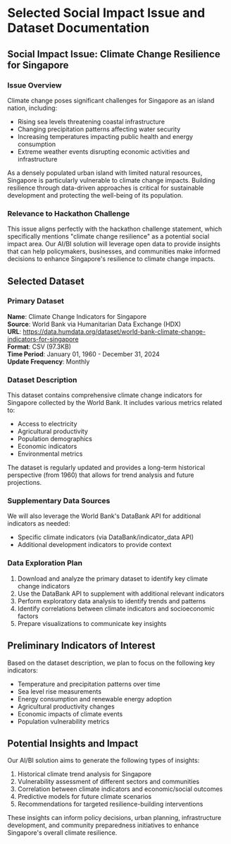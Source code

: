 # Selected Social Impact Issue and Dataset Documentation

## Social Impact Issue: Climate Change Resilience for Singapore

### Issue Overview
Climate change poses significant challenges for Singapore as an island nation, including:
- Rising sea levels threatening coastal infrastructure
- Changing precipitation patterns affecting water security
- Increasing temperatures impacting public health and energy consumption
- Extreme weather events disrupting economic activities and infrastructure

As a densely populated urban island with limited natural resources, Singapore is particularly vulnerable to climate change impacts. Building resilience through data-driven approaches is critical for sustainable development and protecting the well-being of its population.

### Relevance to Hackathon Challenge
This issue aligns perfectly with the hackathon challenge statement, which specifically mentions "climate change resilience" as a potential social impact area. Our AI/BI solution will leverage open data to provide insights that can help policymakers, businesses, and communities make informed decisions to enhance Singapore's resilience to climate change impacts.

## Selected Dataset

### Primary Dataset
**Name**: Climate Change Indicators for Singapore  
**Source**: World Bank via Humanitarian Data Exchange (HDX)  
**URL**: https://data.humdata.org/dataset/world-bank-climate-change-indicators-for-singapore  
**Format**: CSV (97.3KB)  
**Time Period**: January 01, 1960 - December 31, 2024  
**Update Frequency**: Monthly  

### Dataset Description
This dataset contains comprehensive climate change indicators for Singapore collected by the World Bank. It includes various metrics related to:
- Access to electricity
- Agricultural productivity
- Population demographics
- Economic indicators
- Environmental metrics

The dataset is regularly updated and provides a long-term historical perspective (from 1960) that allows for trend analysis and future projections.

### Supplementary Data Sources
We will also leverage the World Bank's DataBank API for additional indicators as needed:
- Specific climate indicators (via DataBank/indicator_data API)
- Additional development indicators to provide context

### Data Exploration Plan
1. Download and analyze the primary dataset to identify key climate change indicators
2. Use the DataBank API to supplement with additional relevant indicators
3. Perform exploratory data analysis to identify trends and patterns
4. Identify correlations between climate indicators and socioeconomic factors
5. Prepare visualizations to communicate key insights

## Preliminary Indicators of Interest
Based on the dataset description, we plan to focus on the following key indicators:
- Temperature and precipitation patterns over time
- Sea level rise measurements
- Energy consumption and renewable energy adoption
- Agricultural productivity changes
- Economic impacts of climate events
- Population vulnerability metrics

## Potential Insights and Impact
Our AI/BI solution aims to generate the following types of insights:
1. Historical climate trend analysis for Singapore
2. Vulnerability assessment of different sectors and communities
3. Correlation between climate indicators and economic/social outcomes
4. Predictive models for future climate scenarios
5. Recommendations for targeted resilience-building interventions

These insights can inform policy decisions, urban planning, infrastructure development, and community preparedness initiatives to enhance Singapore's overall climate resilience.
